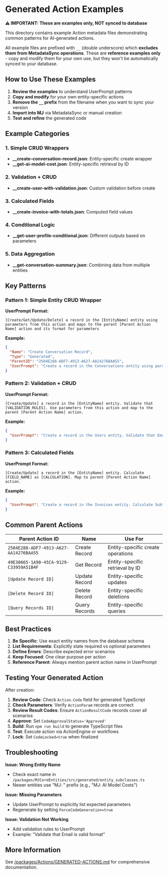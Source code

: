 # Generated Action Examples

**⚠️ IMPORTANT: These are examples only, NOT synced to database**

This directory contains example Action metadata files demonstrating common patterns for AI-generated actions.

All example files are prefixed with `__` (double underscore) which **excludes them from MetadataSync operations**. These are **reference examples only** - copy and modify them for your own use, but they won't be automatically synced to your database.

## How to Use These Examples

1. **Review the examples** to understand UserPrompt patterns
2. **Copy and modify** for your own entity-specific actions
3. **Remove the `__` prefix** from the filename when you want to sync your version
4. **Import into MJ** via MetadataSync or manual creation
5. **Test and refine** the generated code

## Example Categories

### 1. Simple CRUD Wrappers
- **__create-conversation-record.json**: Entity-specific create wrapper
- **__get-ai-model-cost.json**: Entity-specific retrieval by ID

### 2. Validation + CRUD
- **__create-user-with-validation.json**: Custom validation before create

### 3. Calculated Fields
- **__create-invoice-with-totals.json**: Computed field values

### 4. Conditional Logic
- **__get-user-profile-conditional.json**: Different outputs based on parameters

### 5. Data Aggregation
- **__get-conversation-summary.json**: Combining data from multiple entities

## Key Patterns

### Pattern 1: Simple Entity CRUD Wrapper

**UserPrompt Format:**
```
[Create/Get/Update/Delete] a record in the [EntityName] entity using parameters from this action and maps to the parent [Parent Action Name] action and its format for parameters
```

**Example:**
```json
{
  "Name": "Create Conversation Record",
  "Type": "Generated",
  "ParentID": "2504E288-ADF7-4913-A627-AA14276BAA55",
  "UserPrompt": "Create a record in the Conversations entity using parameters from this action and maps to the parent Create Record action and its format for parameters"
}
```

### Pattern 2: Validation + CRUD

**UserPrompt Format:**
```
[Create/Update] a record in the [EntityName] entity. Validate that [VALIDATION_RULES]. Use parameters from this action and map to the parent [Parent Action Name] action.
```

**Example:**
```json
{
  "UserPrompt": "Create a record in the Users entity. Validate that Email is in valid email format and Password is at least 8 characters. Use parameters from this action and map to the parent Create Record action."
}
```

### Pattern 3: Calculated Fields

**UserPrompt Format:**
```
[Create/Update] a record in the [EntityName] entity. Calculate [FIELD_NAME] as [CALCULATION]. Map to parent [Parent Action Name] action.
```

**Example:**
```json
{
  "UserPrompt": "Create a record in the Invoices entity. Calculate Subtotal as sum of LineItems amounts. Calculate TaxAmount as Subtotal * TaxRate. Calculate TotalAmount as Subtotal + TaxAmount. Map to parent Create Record action."
}
```

## Common Parent Actions

| Parent Action ID | Name | Use For |
|------------------|------|---------|
| `2504E288-ADF7-4913-A627-AA14276BAA55` | Create Record | Entity-specific create operations |
| `49E30665-1A90-45CA-9129-C33959A51B4F` | Get Record | Entity-specific retrieval by ID |
| `[Update Record ID]` | Update Record | Entity-specific updates |
| `[Delete Record ID]` | Delete Record | Entity-specific deletions |
| `[Query Records ID]` | Query Records | Entity-specific queries |

## Best Practices

1. **Be Specific**: Use exact entity names from the database schema
2. **List Requirements**: Explicitly state required vs optional parameters
3. **Define Errors**: Describe expected error scenarios
4. **Keep Focused**: One clear purpose per action
5. **Reference Parent**: Always mention parent action name in UserPrompt

## Testing Your Generated Action

After creation:

1. **Review Code**: Check `Action.Code` field for generated TypeScript
2. **Check Parameters**: Verify `ActionParam` records are correct
3. **Review Result Codes**: Ensure `ActionResultCode` records cover all scenarios
4. **Approve**: Set `CodeApprovalStatus='Approved'`
5. **Build**: Run `npm run build` to generate TypeScript files
6. **Test**: Execute action via ActionEngine or workflows
7. **Lock**: Set `CodeLocked=true` when finalized

## Troubleshooting

**Issue: Wrong Entity Name**
- Check exact name in `/packages/MJCoreEntities/src/generated/entity_subclasses.ts`
- Newer entities use "MJ: " prefix (e.g., "MJ: AI Model Costs")

**Issue: Missing Parameters**
- Update UserPrompt to explicitly list expected parameters
- Regenerate by setting `ForceCodeGeneration=true`

**Issue: Validation Not Working**
- Add validation rules to UserPrompt
- Example: "Validate that Email is valid format"

## More Information

See [/packages/Actions/GENERATED-ACTIONS.md](../../../packages/Actions/GENERATED-ACTIONS.md) for comprehensive documentation.
